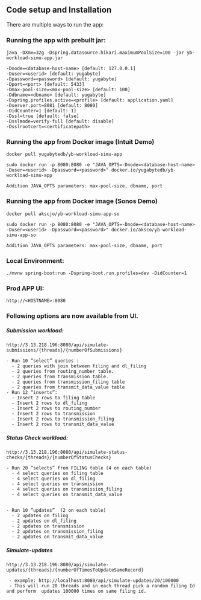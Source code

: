 ## Code setup and Installation
There are multiple ways to run the app:
### Running the app with prebuilt jar: 
```
java -DXmx=32g -Dspring.datasource.hikari.maximumPoolSize=100 -jar yb-workload-simu-app.jar

-Dnode=<database-host-name> [default: 127.0.0.1]
-Duser=<userid> [default: yugabyte]
-Dpassword=<password> [default: yugabyte]
-Dport=<port> [default: 5433]
-Dmax-pool-size=<max-pool-size> [default: 100]
-Ddbname=<dbname> [default: yugabyte]
-Dspring.profiles.active=<profile> [default: application.yaml]
-Dserver.port=8081 [default: 8080]
-DidCounter=1 [default: 1]
-Dssl=true [default: false]
-Dsslmode=verify-full [default: disable]
-Dsslrootcert=<certificatepath> 
```

### Running the app from Docker image (Intuit Demo)
```
docker pull yugabytedb/yb-workload-simu-app
```
```
sudo docker run -p 8080:8080 -e "JAVA_OPTS=-Dnode=<database-host-name> -Duser=<userid> -Dpassword=<password>" docker.io/yugabytedb/yb-workload-simu-app
```
``` 
Addition JAVA_OPTS parameters: max-pool-size, dbname, port
```

### Running the app from Docker image (Sonos Demo)
```
docker pull akscjo/yb-workload-simu-app-so
```
```
sudo docker run -p 8080:8080 -e "JAVA_OPTS=-Dnode=<database-host-name> -Duser=<userid> -Dpassword=<password>" docker.io/aksco/yb-workload-simu-app-so
```
``` 
Addition JAVA_OPTS parameters: max-pool-size, dbname, port
```

### Local Environment: 
```
./mvnw spring-boot:run -Dspring-boot.run.profiles=dev -DidCounter=1
```

### Prod APP UI: 
```
http://<HOSTNAME>:8080
```

### Following options are now available from UI.
##### Submission workload:
```
http://3.13.218.196:8080/api/simulate-submissions/{threads}/{numberOfSubmissions}

- Run 10 “select” queries :
  - 2 queries with join between filing and dl_filing
  - 2 queries from routing_number table.
  - 2 queries from transmission table.
  - 2 queries from transmission_filing table
  - 2 queries from transmit_data_value table
- Run 12 “inserts”:
  - Insert 2 rows to filing table
  - Insert 2 rows to dl_filing
  - Insert 2 rows to routing_number
  - Insert 2 rows to transmission
  - Insert 2 rows to transmission_filing
  - Insert 2 rows to transmit_data_value
```
##### Status Check workload:
```
http://3.13.218.196:8080/api/simulate-status-checks/{threads}/{numberOfStatusChecks}

- Run 20 “selects” from FILING table (4 on each table)
  - 4 select queries on filing table
  - 4 select queries on dl_filing
  - 4 select queries on transmission
  - 4 select queries on transmission_filing
  - 4 select queries on transmit_data_value


- Run 10 “updates”  (2 on each table)
  - 2 updates on filing
  - 2 updates on dl_filing
  - 2 updates on transmission
  - 2 updates on transmission_filing
  - 2 updates on transmit_data_value

```

##### Simulate-updates
```
http://3.13.218.196:8080/api/simulate-updates/{threads}/{numberOfTimesToUpdateSameRecord}

 - example: http://localhost:8080/api/simulate-updates/20/100000
 - This will run 20 threads and in each thread pick a random filing Id and perform  updates 100000 times on same filing id.
 ```




